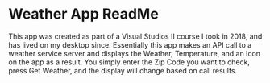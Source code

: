 # Weather App ReadMe

This app was created as part of a Visual Studios II course I took in 2018, and has lived on my desktop since. 
Essentially this app makes an API call to a weather service server and displays the Weather, Temperature, and 
an Icon on the app as a result. You simply enter the Zip Code you want to check, press Get Weather, and the 
display will change based on call results.

## 
